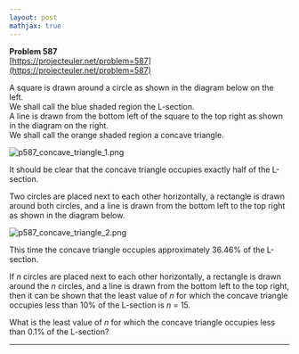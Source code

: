 ```yaml
---
layout: post
mathjax: true
---
```

**Problem 587**  
[https://projecteuler.net/problem=587](https://projecteuler.net/problem=587)

<p>
A square is drawn around a circle as shown in the diagram below on the left.<br />
We shall call the blue shaded region the L-section.<br />
A line is drawn from the bottom left of the square to the top right as shown in the diagram on the right.<br />
We shall call the orange shaded region a concave triangle.
</p>
<div class="center">
<img src="project/images/p587_concave_triangle_1.png" class="dark_img" alt="p587_concave_triangle_1.png" />
</div>
<p>
It should be clear that the concave triangle occupies exactly half of the L-section.
</p>
<p>

Two circles are placed next to each other horizontally, a rectangle is drawn around both circles, and a line is drawn from the bottom left to the top right as shown in the diagram below.
</p>
<div class="center">
<img src="project/images/p587_concave_triangle_2.png" class="dark_img" alt="p587_concave_triangle_2.png" />
</div>
<p>
This time the concave triangle occupies approximately 36.46% of the L-section.
</p>
<p>
If <var>n</var> circles are placed next to each other horizontally, a rectangle is drawn around the <var>n</var> circles, and a line is drawn from the bottom left to the top right, then it can be shown that the least value of <var>n</var> for which the concave triangle occupies less than 10% of the L-section is <var>n</var> = 15.
</p>
<p>
What is the least value of <var>n</var> for which the concave triangle occupies less than 0.1% of the L-section?
</p>

---
